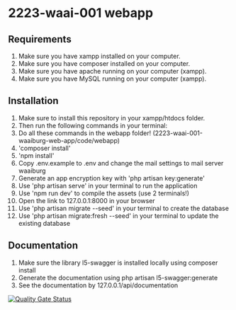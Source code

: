 # 2223-waai-001 webapp

## Requirements
1. Make sure you have xampp installed on your computer.
2. Make sure you have composer installed on your computer.
3. Make sure you have apache running on your computer (xampp).
4. Make sure you have MySQL running on your computer (xampp).

## Installation
1. Make sure to install this repository in your xampp/htdocs folder.
2. Then run the following commands in your terminal:
3. Do all these commands in the webapp folder! (2223-waai-001-waaiburg-web-app/code/webapp)
4. 'composer install'
5. 'npm install'
6. Copy .env.example to .env and change the mail settings to mail server waaiburg
7. Generate an app encryption key with 'php artisan key:generate'
8. Use 'php artisan serve' in your terminal to run the application
9. Use 'npm run dev' to compile the assets (use 2 terminals!)
10. Open the link to 127.0.0.1:8000 in your browser
11. Use 'php artisan migrate --seed' in your terminal to create the database
11. Use 'php artisan migrate:fresh --seed' in your terminal to update the existing database

## Documentation
1. Make sure the library l5-swagger is installed locally using composer install
2. Generate the documentation using php artisan l5-swagger:generate
3. See the documentation by 127.0.0.1/api/documentation

[![Quality Gate Status](https://sonarcloud.io/api/project_badges/measure?project=Thomas-More-Digital-Innovation_2223-waai-001-waaiburg-web-app&metric=alert_status)](https://sonarcloud.io/summary/new_code?id=Thomas-More-Digital-Innovation_2223-waai-001-waaiburg-web-app)

